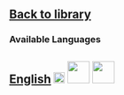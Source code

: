 ## [Back to library](https://fieldguides.github.io/library/)
### Available Languages
## [English](https://fieldguides.github.io/guide09/en) [<img src="https://fieldguides.github.io/library/resources/icons/pwa.png" height="20px"/>](https://fieldguides.github.io/guide09/en) [<img src="https://fieldguides.github.io/library/resources/icons/epub.png" height="40px"/>](https://fieldguides.github.io/guide09/en/download/BM%20Pocket%20Guides%20Sex%20Trade%20Crimes%20ENG.epub) [<img src="https://fieldguides.github.io/library/resources/icons/pdf.png" height="40px"/>](https://fieldguides.github.io/guide09/en/download/BM%20Pocket%20Guides%20Sex%20Trade%20Crimes%20ENG.pdf)


